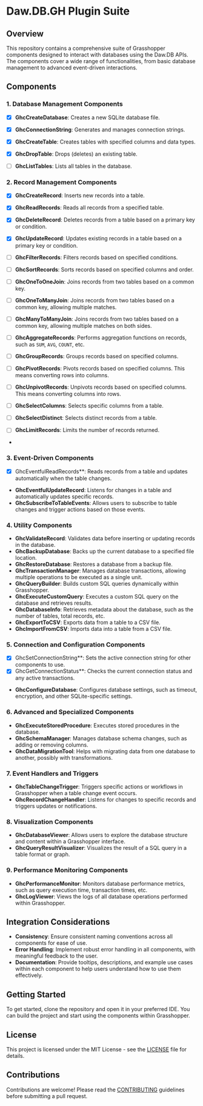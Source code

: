 
# Daw.DB.GH Plugin Suite

## Overview

This repository contains a comprehensive suite of Grasshopper components designed to interact with databases using the Daw.DB APIs. The components cover a wide range of functionalities, from basic database management to advanced event-driven interactions.

## Components

### 1. Database Management Components
- [x] **GhcCreateDatabase**: Creates a new SQLite database file.
- [x] **GhcConnectionString**: Generates and manages connection strings.
- [x] **GhcCreateTable**: Creates tables with specified columns and data types.
- [x] **GhcDropTable**: Drops (deletes) an existing table.
- [ ] **GhcListTables**: Lists all tables in the database.


### 2. Record Management Components
- [x] **GhcCreateRecord**: Inserts new records into a table.
- [x] **GhcReadRecords**: Reads all records from a specified table.
- [x] **GhcDeleteRecord**: Deletes records from a table based on a primary key or condition.
- [x] **GhcUpdateRecord**: Updates existing records in a table based on a primary key or condition.
- [ ] **GhcFilterRecords**: Filters records based on specified conditions.
- [ ] **GhcSortRecords**: Sorts records based on specified columns and order.
- [ ] **GhcOneToOneJoin**: Joins records from two tables based on a common key.
- [ ] **GhcOneToManyJoin**: Joins records from two tables based on a common key, allowing multiple matches.
- [ ] **GhcManyToManyJoin**: Joins records from two tables based on a common key, allowing multiple matches on both sides.
- [ ] **GhcAggregateRecords**: Performs aggregation functions on records, such as `SUM`, `AVG`, `COUNT`, etc.
- [ ] **GhcGroupRecords**: Groups records based on specified columns.
- [ ] **GhcPivotRecords**: Pivots records based on specified columns. This means converting rows into columns.
- [ ] **GhcUnpivotRecords**: Unpivots records based on specified columns. This means converting columns into rows.
- [ ] **GhcSelectColumns**: Selects specific columns from a table.
- [ ] **GhcSelectDistinct**: Selects distinct records from a table.
- [ ] **GhcLimitRecords**: Limits the number of records returned.


- 
### 3. Event-Driven Components
- [x] GhcEventfulReadRecords**: Reads records from a table and updates automatically when the table changes.
- **GhcEventfulUpdateRecord**: Listens for changes in a table and automatically updates specific records.
- **GhcSubscribeToTableEvents**: Allows users to subscribe to table changes and trigger actions based on those events.

### 4. Utility Components
- **GhcValidateRecord**: Validates data before inserting or updating records in the database.
- **GhcBackupDatabase**: Backs up the current database to a specified file location.
- **GhcRestoreDatabase**: Restores a database from a backup file.
- **GhcTransactionManager**: Manages database transactions, allowing multiple operations to be executed as a single unit.
- **GhcQueryBuilder**: Builds custom SQL queries dynamically within Grasshopper.
- **GhcExecuteCustomQuery**: Executes a custom SQL query on the database and retrieves results.
- **GhcDatabaseInfo**: Retrieves metadata about the database, such as the number of tables, total records, etc.
- **GhcExportToCSV**: Exports data from a table to a CSV file.
- **GhcImportFromCSV**: Imports data into a table from a CSV file.

### 5. Connection and Configuration Components
- [x] GhcSetConnectionString**: Sets the active connection string for other components to use.
- [x] GhcGetConnectionStatus**: Checks the current connection status and any active transactions.
- **GhcConfigureDatabase**: Configures database settings, such as timeout, encryption, and other SQLite-specific settings.

### 6. Advanced and Specialized Components
- **GhcExecuteStoredProcedure**: Executes stored procedures in the database.
- **GhcSchemaManager**: Manages database schema changes, such as adding or removing columns.
- **GhcDataMigrationTool**: Helps with migrating data from one database to another, possibly with transformations.

### 7. Event Handlers and Triggers
- **GhcTableChangeTrigger**: Triggers specific actions or workflows in Grasshopper when a table change event occurs.
- **GhcRecordChangeHandler**: Listens for changes to specific records and triggers updates or notifications.

### 8. Visualization Components
- **GhcDatabaseViewer**: Allows users to explore the database structure and content within a Grasshopper interface.
- **GhcQueryResultVisualizer**: Visualizes the result of a SQL query in a table format or graph.

### 9. Performance Monitoring Components
- **GhcPerformanceMonitor**: Monitors database performance metrics, such as query execution time, transaction times, etc.
- **GhcLogViewer**: Views the logs of all database operations performed within Grasshopper.

## Integration Considerations
- **Consistency**: Ensure consistent naming conventions across all components for ease of use.
- **Error Handling**: Implement robust error handling in all components, with meaningful feedback to the user.
- **Documentation**: Provide tooltips, descriptions, and example use cases within each component to help users understand how to use them effectively.

## Getting Started
To get started, clone the repository and open it in your preferred IDE. You can build the project and start using the components within Grasshopper.

## License
This project is licensed under the MIT License - see the [LICENSE](LICENSE) file for details.

## Contributions
Contributions are welcome! Please read the [CONTRIBUTING](CONTRIBUTING.md) guidelines before submitting a pull request.
